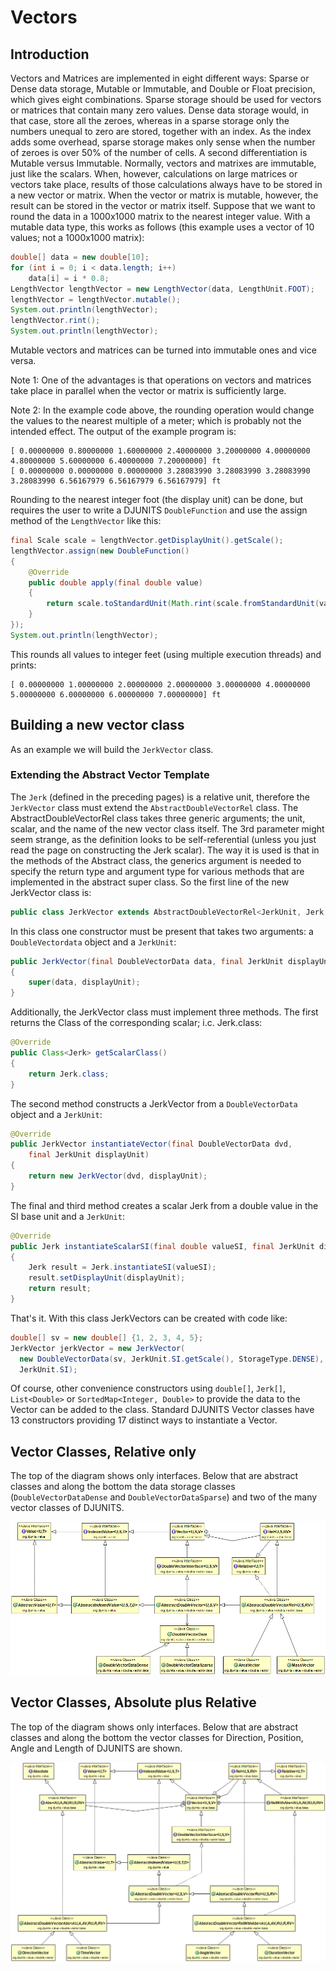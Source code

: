 # Vectors

## Introduction

Vectors and Matrices are implemented in eight different ways: Sparse or Dense data storage, Mutable or Immutable, and Double or Float precision, which gives eight combinations. Sparse storage should be used for vectors or matrices that contain many zero values. Dense data storage would, in that case, store all the zeroes, whereas in a sparse storage only the numbers unequal to zero are stored, together with an index. As the index adds some overhead, sparse storage makes only sense when the number of zeroes is over 50% of the number of cells. A second differentiation is Mutable versus Immutable. Normally, vectors and matrixes are immutable, just like the scalars. When, however, calculations on large matrices or vectors take place, results of those calculations always have to be stored in a new vector or matrix. When the vector or matrix is mutable, however, the result can be stored in the vector or matrix itself. Suppose that we want to round the data in a 1000x1000 matrix to the nearest integer value. With a mutable data type, this works as follows (this example uses a vector of 10 values; not a 1000x1000 matrix):

```java
double[] data = new double[10];
for (int i = 0; i < data.length; i++)
    data[i] = i * 0.8;
LengthVector lengthVector = new LengthVector(data, LengthUnit.FOOT);
lengthVector = lengthVector.mutable();
System.out.println(lengthVector);
lengthVector.rint();
System.out.println(lengthVector);
```

Mutable vectors and matrices can be turned into immutable ones and vice versa.

Note 1: One of the advantages is that operations on vectors and matrices take place in parallel when the vector or matrix is sufficiently large.

Note 2: In the example code above, the rounding operation would change the values to the nearest multiple of a meter; which is probably not the intended effect. The output of the example program is:

```
[ 0.00000000 0.80000000 1.60000000 2.40000000 3.20000000 4.00000000 4.80000000 5.60000000 6.40000000 7.20000000] ft
[ 0.00000000 0.00000000 0.00000000 3.28083990 3.28083990 3.28083990 3.28083990 6.56167979 6.56167979 6.56167979] ft
```

Rounding to the nearest integer foot (the display unit) can be done, but requires the user to write a DJUNITS `DoubleFunction` and use the assign method of the `LengthVector` like this:

```java
final Scale scale = lengthVector.getDisplayUnit().getScale();
lengthVector.assign(new DoubleFunction()
{
    @Override
    public double apply(final double value)
    {
        return scale.toStandardUnit(Math.rint(scale.fromStandardUnit(value)));
    }
});
System.out.println(lengthVector);
```

This rounds all values to integer feet (using multiple execution threads) and prints:

```
[ 0.00000000 1.00000000 2.00000000 2.00000000 3.00000000 4.00000000 5.00000000 6.00000000 6.00000000 7.00000000] ft
```


## Building a new vector class

As an example we will build the `JerkVector` class. 

### Extending the Abstract Vector Template
The `Jerk` (defined in the preceding pages) is a relative unit, therefore the `JerkVector` class must extend the `AbstractDoubleVectorRel` class. The AbstractDoubleVectorRel class takes three generic arguments; the unit, scalar, and the name of the new vector class itself. The 3rd parameter might seem strange, as the definition looks to be self-referential (unless you just read the page on constructing the Jerk scalar). The way it is used is that in the methods of the Abstract class, the generics argument is needed to specify the return type and argument type for various methods that are implemented in the abstract super class. So the first line of the new JerkVector class is:

```java
public class JerkVector extends AbstractDoubleVectorRel<JerkUnit, Jerk, JerkVector>
```

In this class one constructor must be present that takes two arguments: a `DoubleVectordata` object and a `JerkUnit`:

```java
public JerkVector(final DoubleVectorData data, final JerkUnit displayUnit)
{
    super(data, displayUnit);
}
```

Additionally, the JerkVector class must implement three methods. The first returns the Class of the corresponding scalar; i.c. Jerk.class:

```java
@Override
public Class<Jerk> getScalarClass()
{
    return Jerk.class;
}
```

The second method constructs a JerkVector from a `DoubleVectorData` object and a `JerkUnit`:

```java
@Override
public JerkVector instantiateVector(final DoubleVectorData dvd, 
    final JerkUnit displayUnit)
{
    return new JerkVector(dvd, displayUnit);
}
```

The final and third method creates a scalar Jerk from a double value in the SI base unit and a `JerkUnit`:

```java
@Override
public Jerk instantiateScalarSI(final double valueSI, final JerkUnit displayUnit)
{
    Jerk result = Jerk.instantiateSI(valueSI);
    result.setDisplayUnit(displayUnit);
    return result;
}
```

That's it. With this class JerkVectors can be created with code like:

```java
double[] sv = new double[] {1, 2, 3, 4, 5};
JerkVector jerkVector = new JerkVector(
  new DoubleVectorData(sv, JerkUnit.SI.getScale(), StorageType.DENSE), 
  JerkUnit.SI);
```

Of course, other convenience constructors using `double[]`, `Jerk[]`, `List<Double>` or `SortedMap<Integer, Double>` to provide the data to the Vector can be added to the class. Standard DJUNITS Vector classes have 13 constructors providing 17 distinct ways to instantiate a Vector.


## Vector Classes, Relative only
The top of the diagram shows only interfaces. Below that are abstract classes and along the bottom the data storage classes (`DoubleVectorDataDense` and `DoubleVectorDataSparse`) and two of the many vector classes of DJUNITS.

![](images/double-vector-rel.png)


## Vector Classes, Absolute plus Relative
The top of the diagram shows only interfaces. Below that are abstract classes and along the bottom the vector classes for Direction, Position, Angle and Length of DJUNITS are shown.

![](images/double-vector-abs.png)
